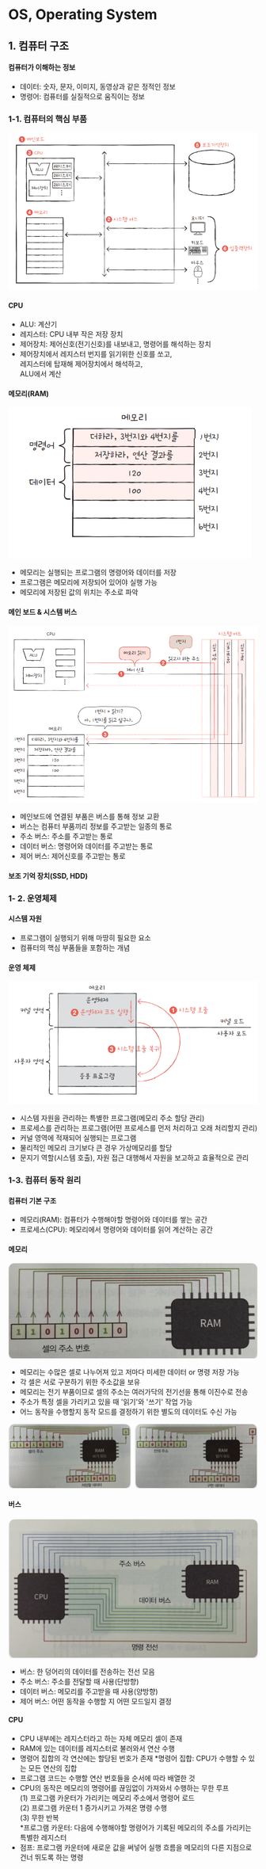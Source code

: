 # OS, Operating System

## 1. 컴퓨터 구조
#### 컴퓨터가 이해하는 정보
- 데이터: 숫자, 문자, 이미지, 동영상과 같은 정적인 정보
- 명령어: 컴퓨터를 실질적으로 움직이는 정보

### 1-1. 컴퓨터의 핵심 부품
![Alt text](img/image.png)

####  CPU
- ALU: 계산기
- 레지스터: CPU 내부 작은 저장 장치
- 제어장치: 제어신호(전기신호)를 내보내고, 명령어를 해석하는 장치  
- 제어장치에서 레지스터 번지를 읽기위한 신호를 쏘고,  
  레지스터에 탑재해 제어장치에서 해석하고,  
  ALU에서 계산

#### 메모리(RAM)
![Alt text](img/image-1.png)
- 메모리는 실행되는 프로그램의 명령어와 데이터를 저장
- 프로그램은 메모리에 저장되어 있어야 실행 가능
- 메모리에 저장된 값의 위치는 주소로 파악

#### 메인 보드 & 시스템 버스
![Alt text](img/image-2.png)
- 메인보드에 연결된 부품은 버스를 통해 정보 교환
- 버스는 컴퓨터 부품끼리 정보를 주고받는 일종의 통로
- 주소 버스: 주소를 주고받는 통로
- 데이터 버스: 명령어와 데이터를 주고받는 통로
- 제어 버스: 제어신호를 주고받는 통로

#### 보조 기억 장치(SSD, HDD)

### 1- 2. 운영체제
#### 시스템 자원
- 프로그램이 실행되기 위해 마땅히 필요한 요소
- 컴퓨터의 핵심 부품들을 포함하는 개념

#### 운영 체제
![Alt text](img/image-3.png)
- 시스템 자원을 관리하는 특별한 프로그램(메모리 주소 할당 관리)
- 프로세스를 관리하는 프로그램(어떤 프로세스를 먼저 처리하고 오래 처리할지 관리)
- 커널 영역에 적재되어 실행되는 프로그램
- 물리적인 메모리 크기보다 큰 경우 가상메모리를 할당
- 문지기 역할(시스템 호출), 자원 접근 대행해서 자원을 보고하고 효율적으로 관리

### 1-3. 컴퓨터 동작 원리
#### 컴퓨터 기본 구조
- 메모리(RAM): 컴퓨터가 수행해야할 명령어와 데이터를 쌓는 공간
- 프로세스(CPU): 메모리에서 명령어와 데이터를 읽어 계산하는 공간

#### 메모리
![Alt text](img/image-4.png)
- 메모리는 수많은 셀로 나누어져 있고 저마다 미세한 데이터 or 명령 저장 가능
- 각 셀은 서로 구분하기 위한 주소값을 보유
- 메모리는 전기 부품이므로 셀의 주소는 여러가닥의 전기선을 통해 이진수로 전송
- 주소가 특정 셀을 가리키고 있을 때 '읽기'와 '쓰기' 작업 가능  
- 어느 동작을 수행할지 동작 모드를 결정하기 위한 별도의 데이터도 수신 가능

![Alt text](img/image-5.png)

#### 버스
![Alt text](img/image-6.png)
- 버스: 한 덩어리의 데이터를 전송하는 전선 모음
- 주소 버스: 주소를 전달할 때 사용(단방향)
- 데이터 버스: 메모리를 주고받을 때 사용(양방향)
- 제어 버스: 어떤 동작을 수행할 지 어떤 모드일지 결정

#### CPU
- CPU 내부에는 레지스터라고 하는 자체 메모리 셀이 존재
- RAM에 있는 데이터를 레지스터로 불러와서 연산 수행
- 명령어 집합의 각 연산에는 할당된 번호가 존재
*명령어 집합: CPU가 수행할 수 있는 모든 연산의 집합
- 프로그램 코드는 수행할 연산 번호들을 순서에 따라 배열한 것
- CPU의 동작은 메모리의 명령어를 끊임없이 가져와서 수행하는 무한 루프  
(1) 프로그램 카운터가 가리키는 메모리 주소에서 명령어 로드  
(2) 프로그램 카운터 1 증가시키고 가져온 명령 수행  
(3) 무한 반복  
*프로그램 카운터: 다음에 수행해야할 명령어가 기록된 메모리의 주소를 가리키는 특별한 레지스터
- 점프: 프로그램 카운터에 새로운 값을 써넣어 실행 흐름을 메모리의 다른 지점으로 건너 뛰도록 하는 명령
